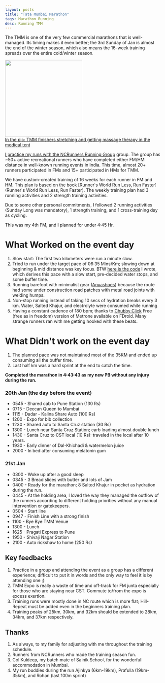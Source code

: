 ```yaml
---
layout: posts
title: "Tata Mumbai Marathon"
tags: Marathon Running
desc: Running TMM
---
```


The TMM is one of the very few commercial marathons that is well-managed. Its
timing makes it even better; the 3rd Sunday of Jan is almost the end of the
winter season, which also means the 16-week training spreads over the entire
cold/winter season.

<a href="/blog/assets/images/tmm2024.jpeg">
<img src="/blog/assets/images/tmm2024.jpeg" height="250">
<figcaption>In the pic: TMM finishers stretching and getting massage therapy in the medical tent</figcaption>

I practice my runs with the [NCRunners Running Group](https://ncrunners.in)
group. The group has ~50+ active recreational runners who have completed either
FM/HM distance in well-known running events in India. This time, almost 20+
runners participated in FMs and 15+ participated in HMs for TMM.

We have custom-created training of 16 weeks for each runner in FM and HM. This
plan is based on the book [Runner's World Run Less, Run Faster](Runner's World Run Less, Run Faster).
The weekly training plan had 3 running activities and 2 strength training activities.

Due to some other personal commitments, I followed 2 running activities (Sunday
Long was mandatory), 1 strength training, and 1 cross-training day as cycling.

This was my 4th FM, and I planned for under 4:45 Hr.

# What Worked on the event day
1. Slow start: The first two kilometers were run a minute slow.
2. Tried to run under the target pace of 06:35 Mins/Km; slowing down at
   beginning & mid distance was key focus. BTW [here is the code](https://github.com/yogeshpowar/MarathonPacing) I wrote,
   which derives this pace with a slow start, pre-decided water stops, and some
   buffer time.
3. Running barefoot with minimalist gear ([Aquashoes](https://www.decathlon.in/p/8330684/sports-shoes/adult-aquashoes-100-grey?id=8330684&type=p))
   because the route had some under construction road patches with metal road
   joints with welding humps.
4. Non-stop running instead of taking 10 secs of hydration breaks every 3 km.
   Water, Salted Khajur, and electrolyte were consumed while running.
5. Having a constant cadence of 180 bpm; thanks to [Chubby Click](https://f-droid.org/packages/agrigolo.chubbyclick/) Free (free as in
   freedom) version of Metrone available on FDroid. Many strange runners ran
   with me getting hooked with these beats.

# What Didn't work on the event day
1. The planned pace was not maintained most of the 35KM and ended up consuming
   all the buffer time.
2. Last half km was a hard sprint at the end to catch the time.

**Completed the marathon in 4:43:43 as my new PB without any injury during the run.**

### 20th Jan (the day before the event)
* 0545 - Shared cab to Pune Station (130 Rs)
* 0715 - Deccan Queen to Mumbai
* 1115 - Dadar - Kalina Share Auto (100 Rs)
* 1200 - Expo for bib collection
* 1230 - Shared auto to Santa Cruz station (30 Rs)
* 1300 - Lunch near Santa Cruz Station; carb loading almost double lunch
* 1430 - Santa Cruz to CST local (10 Rs): traveled in the local after 10 years.
* 1930 - Early dinner of Dal-Khichadi & watermelon juice
* 2000 - In bed after consuming melatonin gum

### 21st Jan
* 0300 - Woke up after a good sleep
* 0345 - 3 Bread slices with butter and lots of Jam
* 0400 - Ready for the marathon; 8 Salted Khajur in pocket as hydration during the run.
* 0445 - At the holding area, I loved the way they managed the outflow of the
  runners according to different holding priorities without any manual
  intervention or gatekeepers.
* 0504 - Start line
* 0947 - Finish Line with a strong finish
* 1100 - Bye Bye TMM Venue
* 1300 - Lunch
* 1625 - Pragati Express to Pune
* 1950 - Shivaji Nagar Station
* 2100 - Auto rickshaw to home (250 Rs)

## Key feedbacks

1. Practice in a group and attending the event as a group has a different
   experience; difficult to put it in words and the only way to feel it is by
   attending one ;)
2. TMM Expo is really a waste of time and off-track for FM junta especially for
   those who are staying near CST. Commute to/from the expo is excess exertion.
3. Training runs were mostly done in NC route which is more flat; Hill-Repeat
   must be added even in the beginners training plan.
4. Training peaks of 25km, 30km, and 32km should be extended to 28km, 34km, and 37km
   respectively.

## Thanks ##

1. As always, to my family for adjusting with me throughout the training schedule.
2. Runners from NCRunners who made the training season fun.
3. Col Kuldeep, my batch mate of Sainik School, for the wonderful accommodation in Mumbai.
4. My run buddies during the run Ajinkya (6km-19km), Prafulla (19km-35km), and
   Rohan (last 100m sprint)
